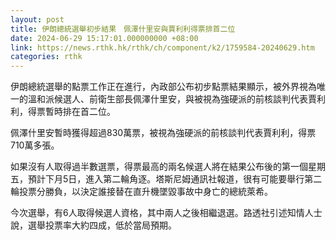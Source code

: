 ```yaml
---
layout: post
title: 伊朗總統選舉初步結果　佩澤什里安與賈利利得票排首二位
date: 2024-06-29 15:17:01.000000000 +08:00
link: https://news.rthk.hk/rthk/ch/component/k2/1759584-20240629.htm
categories: rthk
---
```


伊朗總統選舉的點票工作正在進行，內政部公布初步點票結果顯示，被外界視為唯一的溫和派候選人、前衛生部長佩澤什里安，與被視為強硬派的前核談判代表賈利利，得票暫時排在首二位。

佩澤什里安暫時獲得超過830萬票，被視為強硬派的前核談判代表賈利利，得票710萬多張。

如果沒有人取得過半數選票，得票最高的兩名候選人將在結果公布後的第一個星期五，預計下月5日，進入第二輪角逐。塔斯尼姆通訊社報道，很有可能要舉行第二輪投票分勝負，以決定誰接替在直升機墜毀事故中身亡的總統萊希。

今次選舉，有6人取得候選人資格，其中兩人之後相繼退選。路透社引述知情人士說，選舉投票率大約四成，低於當局預期。
